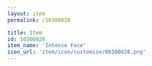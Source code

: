 ```yaml
---
layout: item
permalink: /10300028

title: Item
id: 10300028
item_name: 'Intense Face'
icon_url: 'item/icon/customize/00300028.png'
---
```

